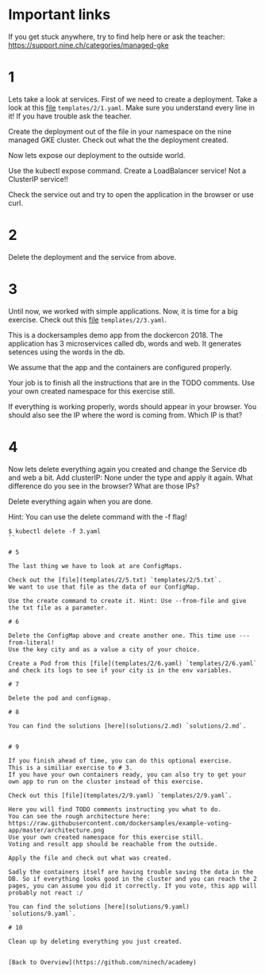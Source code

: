 # Important links

If you get stuck anywhere, try to find help here or ask the teacher:
https://support.nine.ch/categories/managed-gke

# 1

Lets take a look at services. First of we need to create a deployment. Take a look at this [file](templates/2/1.yaml) `templates/2/1.yaml`.
Make sure you understand every line in it! If you have trouble ask the teacher.

Create the deployment out of the file in your namespace on the nine managed GKE cluster.
Check out what the the deployment created.

Now lets expose our deployment to the outside world.

Use the kubectl expose command. Create a LoadBalancer service! Not a ClusterIP service!!

Check the service out and try to open the application in the browser or use curl.

# 2

Delete the deployment and the service from above.

# 3

Until now, we worked with simple applications. Now, it is time for a big exercise.
Check out this [file](templates/2/3.yaml) `templates/2/3.yaml`.

This is a dockersamples demo app from the dockercon 2018.
The application has 3 microservices called db, words and web.
It generates setences using the words in the db.

We assume that the app and the containers are configured properly.

Your job is to finish all the instructions that are in the TODO comments.
Use your own created namespace for this exercise still.

If everything is working properly, words should appear in your browser.
You should also see the IP where the word is coming from.
Which IP is that?


# 4

Now lets delete everything again you created and change the Service db and web a bit.
Add clusterIP: None under the type and apply it again. What difference do you see in the browser? What are those IPs?

Delete everything again when you are done.

Hint: You can use the delete command with the -f flag!
```
$ kubectl delete -f 3.yaml
``

# 5

The last thing we have to look at are ConfigMaps.

Check out the [file](templates/2/5.txt) `templates/2/5.txt`.
We want to use that file as the data of our ConfigMap.

Use the create command to create it. Hint: Use --from-file and give the txt file as a parameter.

# 6

Delete the ConfigMap above and create another one. This time use ---from-literal!
Use the key city and as a value a city of your choice.

Create a Pod from this [file](templates/2/6.yaml) `templates/2/6.yaml` and check its logs to see if your city is in the env variables.

# 7

Delete the pod and configmap.

# 8

You can find the solutions [here](solutions/2.md) `solutions/2.md`.


# 9

If you finish ahead of time, you can do this optional exercise.
This is a similiar exercise to # 3.
If you have your own containers ready, you can also try to get your own app to run on the cluster instead of this exercise.

Check out this [file](templates/2/9.yaml) `templates/2/9.yaml`.

Here you will find TODO comments instructing you what to do.
You can see the rough architecture here:
https://raw.githubusercontent.com/dockersamples/example-voting-app/master/architecture.png
Use your own created namespace for this exercise still.
Voting and result app should be reachable from the outside.

Apply the file and check out what was created.

Sadly the containers itself are having trouble saving the data in the DB. So if everything looks good in the cluster and you can reach the 2 pages, you can assume you did it correctly. If you vote, this app will probably not react :/

You can find the solutions [here](solutions/9.yaml) `solutions/9.yaml`.

# 10 

Clean up by deleting everything you just created.


[Back to Overview](https://github.com/ninech/academy)
